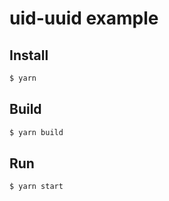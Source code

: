 # uid-uuid example

## Install

```sh
$ yarn
```

## Build

```sh
$ yarn build
```

## Run

```sh
$ yarn start
```
